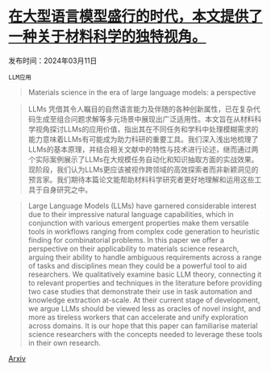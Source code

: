 # [在大型语言模型盛行的时代，本文提供了一种关于材料科学的独特视角。](https://arxiv.org/abs/2403.06949)

发布时间：2024年03月11日

`LLM应用`

> Materials science in the era of large language models: a perspective

> LLMs 凭借其令人瞩目的自然语言能力及伴随的各种创新属性，已在复杂代码生成至组合问题求解等多元场景中展现出广泛适用性。本文旨在从材料科学视角探讨LLMs的应用价值，指出其在不同任务和学科中处理模糊需求的能力意味着LLMs有可能成为助力科研的重要工具。我们深入浅出地梳理了LLMs的基本原理，并结合相关文献中的特性与技术进行论述，继而通过两个实际案例展示了LLMs在大规模任务自动化和知识抽取方面的实战效果。现阶段，我们认为LLMs更应该被视作跨领域的高效探索者而非新颖洞见的预言家。我们期待本篇论文能帮助材料科学研究者更好地理解和运用这些工具于自身研究之中。

> Large Language Models (LLMs) have garnered considerable interest due to their impressive natural language capabilities, which in conjunction with various emergent properties make them versatile tools in workflows ranging from complex code generation to heuristic finding for combinatorial problems. In this paper we offer a perspective on their applicability to materials science research, arguing their ability to handle ambiguous requirements across a range of tasks and disciplines mean they could be a powerful tool to aid researchers. We qualitatively examine basic LLM theory, connecting it to relevant properties and techniques in the literature before providing two case studies that demonstrate their use in task automation and knowledge extraction at-scale. At their current stage of development, we argue LLMs should be viewed less as oracles of novel insight, and more as tireless workers that can accelerate and unify exploration across domains. It is our hope that this paper can familiarise material science researchers with the concepts needed to leverage these tools in their own research.

[Arxiv](https://arxiv.org/abs/2403.06949)